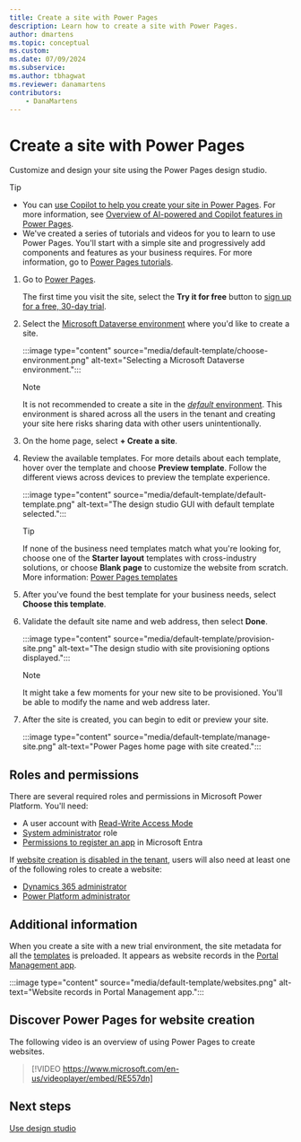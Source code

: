 ```yaml
---
title: Create a site with Power Pages
description: Learn how to create a site with Power Pages.
author: dmartens
ms.topic: conceptual
ms.custom: 
ms.date: 07/09/2024
ms.subservice:
ms.author: tbhagwat
ms.reviewer: danamartens
contributors:
    - DanaMartens
---
```


# Create a site with Power Pages

Customize and design your site using the Power Pages design studio. 

> [!TIP]
> 
> - You can [use Copilot to help you create your site in Power Pages](create-site-copilot.md). For more information, see [Overview of AI-powered and Copilot features in Power Pages](../configure/ai-copilot-overview.md).
> - We've created a series of tutorials and videos for you to learn to use Power Pages. You'll start with a simple site and progressively add components and features as your business requires. For more information, go to [Power Pages tutorials](tutorial-overview.md).

1. Go to [Power Pages](https://make.powerpages.microsoft.com/).

    The first time you visit the site, select the **Try it for free** button to [sign up for a free, 30-day trial](trial-signup.md).

1. Select the [Microsoft Dataverse environment](/power-platform/admin/environments-overview) where you'd like to create a site.

    :::image type="content" source="media/default-template/choose-environment.png" alt-text="Selecting a Microsoft Dataverse environment.":::

    > [!NOTE]
    > It is not recommended to create a site in the [*default* environment](/power-platform/admin/environments-overview#the-default-environment). This environment is shared across all the users in the tenant and creating your site here risks sharing data with other users unintentionally.

1. On the home page, select **+ Create a site**.

1. Review the available templates. For more details about each template, hover over the template and choose **Preview template**. Follow the different views across devices to preview the template experience.

    :::image type="content" source="media/default-template/default-template.png" alt-text="The design studio GUI with default template selected.":::

    > [!TIP]
    > If none of the business need templates match what you're looking for, choose one of the **Starter layout** templates with cross-industry solutions, or choose **Blank page** to customize the website from scratch. More information: [Power Pages templates](../templates/index.md)

1. After you've found the best template for your business needs, select **Choose this template**.

1. Validate the default site name and web address, then select **Done**.

    :::image type="content" source="media/default-template/provision-site.png" alt-text="The design studio with site provisioning options displayed.":::

    > [!NOTE]
    > It might take a few moments for your new site to be provisioned. You'll be able to modify the name and web address later.

1. After the site is created, you can begin to edit or preview your site.

    :::image type="content" source="media/default-template/manage-site.png" alt-text="Power Pages home page with site created.":::

## Roles and permissions
 There are several required roles and permissions in Microsoft Power Platform. You'll need:
 
 - A user account with [Read-Write Access Mode](/power-pages/admin/admin-roles#read-write-access-mode)
 - [System administrator](/power-pages/admin/admin-roles#system-administrator) role
 - [Permissions to register an app](/azure/active-directory/develop/howto-create-service-principal-portal#permissions-required-for-registering-an-app) in Microsoft Entra

If [website creation is disabled in the tenant](/power-apps/maker/portals/control-portal-creation), users will also need at least one of the following roles to create a website:

 - [Dynamics 365 administrator](/power-pages/admin/admin-roles#dynamics-365-administrator)
 - [Power Platform administrator](/power-pages/admin/admin-roles#power-platform-administrator)

## Additional information

When you create a site with a new trial environment, the site metadata for all the [templates](../templates/index.md) is preloaded. It appears as website records in the [Portal Management app](../configure/portal-management-app.md).

:::image type="content" source="media/default-template/websites.png" alt-text="Website records in Portal Management app.":::

## Discover Power Pages for website creation

The following video is an overview of using Power Pages to create websites.<br />

> [!VIDEO https://www.microsoft.com/en-us/videoplayer/embed/RE557dn]

## Next steps

[Use design studio](use-design-studio.md)

